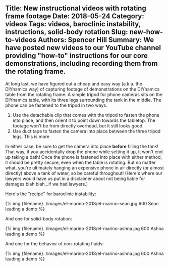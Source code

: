 Title: New instructional videos with rotating frame footage
Date: 2018-05-24
Category: videos
Tags: videos, baroclinic instability, instructions, solid-body rotation
Slug: new-how-to-videos
Authors: Spencer Hill
Summary: We have posted new videos to our YouTube channel providing "how-to" instructions for our core demonstrations, including recording them from the rotating frame.
---

At long last, we have figured out a cheap and easy way (a.k.a. the
DIYnamics way) of capturing footage of demonstrations on the DIYnamics
table from the rotating frame.  A simple tripod for phone cameras sits
on the DIYnamics table, with its three legs surrounding the tank in
the middle.  The phone can be fastened to the tripod in two ways.

1. Use the detachable clip that comes with the tripod to fasten the
   phone into place, and then orient it to point down towards the
   tabletop.  The footage won't be from directly overhead, but it
   still looks good.
2. Use duct tape to fasten the camera into place between the three tripod legs.  This is more

In either case, be sure to get the camera into place **before**
filling the tank!  That way, if you accidentally drop the phone while
setting it up, it won't end up taking a bath!  Once the phone is
fastened into place with either method, it should be pretty secure,
even when the table is rotating.  But no matter what, you're
ultimately hanging an expensive phone in air directly (or almost
directly) above a tank of water, so be careful throughout!  (Here's
where our lawyers would have us put in a disclaimer about not being
liable for damages blah blah...if we had lawyers.)

Here's the "recipe" for baroclinic instability:

{% img {filename}../images/el-marino-2018/el-marino-sean.jpg 600 Sean leading a demo %}

And one for solid-body rotation:

{% img {filename}../images/el-marino-2018/el-marino-ashna.jpg 600 Ashna leading a demo %}

And one for the behavior of non-rotating fluids:

{% img {filename}../images/el-marino-2018/el-marino-ashna.jpg 600 Ashna leading a demo %}
